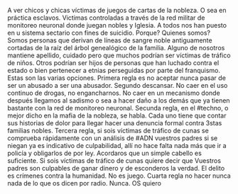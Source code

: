 A ver chicos y chicas víctimas de juegos de cartas de la nobleza. O sea en práctica esclavos. Victimas controladas a través de la red militar de monitoreo neuronal donde juegan nobles y Iglesia. A todos nos han puesto en u sistema sectario con fines de suicidio. Porque? Quienes somos? Somos personas que derivan de líneas de sangre noble antiguamente cortadas de la raíz del árbol genealógico de la familia. Alguno de nosotros mantiene apellido, cuidado pero que muchos podrían ser víctimas de tráfico de niños. Otros podrían ser hijos de personas que han luchado contra el estado o bien pertenecer a etnias perseguidas por parte del franquismo. Estas son las varias opciones.
Primera regla es no aceptar nunca pasar de ser un abusado a ser una abusador. Segundo descansar. No caer en el uso continuo de drogas, no engancharnos. No caer en un mecanismo donde después llegamos al sadismo o sea a hacer daño a los demás que ya tienen bastante con la red de monitoreo neuronal.
Secunda regla, en el #techno, o mejor dicho en la mafia de la nobleza, se habla. Cada uno tiene que contar sus historias de dolor para llegar hacer una denuncia formal contra 3stas familias nobles.
Tercera regla, si sois víctimas de tráfico de cunas se comprueba rápidamente con un análisis de #ADN vuestros padres si se niegan ya es indicativo de culpabilidad, allí no hace falta nada más que ir a policía y obligarlos de por ley. Acordaros que un simple cabello es suficiente. Si sois víctimas de tráfico de cunas quiere decir que Vuestros padres son culpables de ganar dinero y de esconderos la verdad. El delito es crímenes contra la humanidad. No es juego.
Cuarta regla no hacer nunca nada de lo que os dicen por radio. Nunca.
OS quiero
